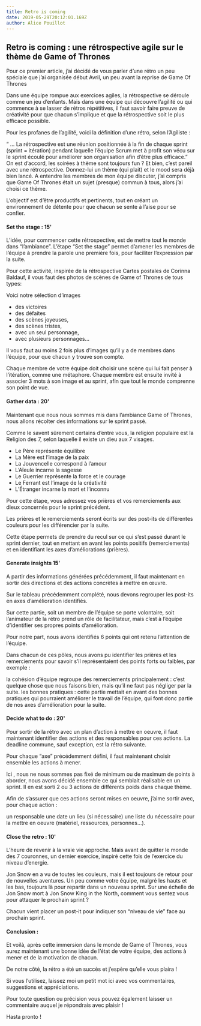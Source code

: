 ```yaml
---
title: Retro is coming
date: 2019-05-29T20:12:01.169Z
author: Alice Pouillot
---
```


## Retro is coming : une rétrospective agile sur le thème de Game of Thrones

Pour ce premier article, j’ai décidé de vous parler d’une rétro un peu spéciale que j’ai organisée début Avril, un peu avant la reprise de Game Of Thrones

Dans une équipe rompue aux exercices agiles, la rétrospective se déroule comme un jeu d’enfants. Mais dans une équipe qui découvre l’agilité ou qui commence à se lasser de rétros répétitives, il faut savoir faire preuve de créativité pour que chacun s’implique et que la rétrospective soit le plus efficace possible.

Pour les profanes de l’agilité, voici la définition d’une rétro, selon l’Agiliste :

“ … La rétrospective est une réunion positionnée à la fin de chaque sprint (sprint = itération) pendant laquelle l’équipe Scrum met à profit son vécu sur le sprint écoulé pour améliorer son organisation afin d’être plus efficace.”
On est d’accord, les soirées à thème sont toujours fun ? Et bien, c’est pareil avec une rétrospective. Donnez-lui un thème (qui plait) et le mood sera déjà bien lancé. A entendre les membres de mon équipe discuter, j’ai compris que Game Of Thrones était un sujet (presque) commun à tous, alors j’ai choisi ce thème.

L’objectif est d’être productifs et pertinents, tout en créant un environnement de détente pour que chacun se sente à l’aise pour se confier.

#### Set the stage : 15'

L’idée, pour commencer cette rétrospective, est de mettre tout le monde dans “l’ambiance”. L’étape “Set the stage” permet d’amener les membres de l’équipe à prendre la parole une première fois, pour faciliter l’expression par la suite.

Pour cette activité, inspirée de la rétrospective Cartes postales de Corinna Baldauf, il vous faut des photos de scènes de Game of Thrones de tous types:


Voici notre sélection d’images
- des victoires
- des défaites
- des scènes joyeuses,
- des scènes tristes,
- avec un seul personnage,
- avec plusieurs personnages…

Il vous faut au moins 2 fois plus d’images qu’il y a de membres dans l’équipe, pour que chacun y trouve son compte.

Chaque membre de votre équipe doit choisir une scène qui lui fait penser à l’itération, comme une métaphore. Chaque membre est ensuite invité à associer 3 mots à son image et au sprint, afin que tout le monde comprenne son point de vue.

#### Gather data : 20'

Maintenant que nous nous sommes mis dans l’ambiance Game of Thrones, nous allons récolter des informations sur le sprint passé.

Comme le savent sûrement certains d’entre vous, la religion populaire est la Religion des 7, selon laquelle il existe un dieu aux 7 visages.


- Le Père représente équilibre
- La Mère est l’image de la paix
- La Jouvencelle correspond à l’amour
- L’Aïeule incarne la sagesse
- Le Guerrier représente la force et le courage
- Le Ferrant est l’image de la créativité
- L’Étranger incarne la mort et l’inconnu

Pour cette étape, vous adressez vos prières et vos remerciements aux dieux concernés pour le sprint précédent.

Les prières et le remerciements seront écrits sur des post-its de différentes couleurs pour les différencier par la suite.

Cette étape permets de prendre du recul sur ce qui s’est passé durant le sprint dernier, tout en mettant en avant les points positifs (remerciements) et en identifiant les axes d’améliorations (prières).

#### Generate insights 15'

A partir des informations générées précédemment, il faut maintenant en sortir des directions et des actions concrètes à mettre en œuvre.

Sur le tableau précédemment complété, nous devons regrouper les post-its en axes d’amélioration identifiés.

Sur cette partie, soit un membre de l’équipe se porte volontaire, soit l’animateur de la rétro prend un rôle de facilitateur, mais c’est à l’équipe d’identifier ses propres points d’amélioration.

Pour notre part, nous avons identifiés 6 points qui ont retenu l’attention de l’équipe.

Dans chacun de ces pôles, nous avons pu identifier les prières et les remerciements pour savoir s’il représentaient des points forts ou faibles, par exemple :

la cohésion d’équipe regroupe des remerciements principalement : c’est quelque chose que nous faisons bien, mais qu’il ne faut pas négliger par la suite.
les bonnes pratiques : cette partie mettait en avant des bonnes pratiques qui pourraient améliorer le travail de l’équipe, qui font donc partie de nos axes d’amélioration pour la suite.


#### Decide what to do : 20'

Pour sortir de la rétro avec un plan d’action à mettre en oeuvre, il faut maintenant identifier des actions et des responsables pour ces actions. La deadline commune, sauf exception, est la rétro suivante.

Pour chaque “axe” précédemment défini, il faut maintenant choisir ensemble les actions à mener.

Ici , nous ne nous sommes pas fixé de minimum ou de maximum de points à aborder, nous avons décidé ensemble ce qui semblait réalisable en un sprint. Il en est sorti 2 ou 3 actions de différents poids dans chaque thème.

Afin de s’assurer que ces actions seront mises en oeuvre, j’aime sortir avec, pour chaque action :

un responsable
une date
un lieu (si nécessaire)
une liste du nécessaire pour la mettre en oeuvre (matériel, ressources, personnes…).



#### Close the retro : 10'

L’heure de revenir à la vraie vie approche. Mais avant de quitter le monde des 7 couronnes, un dernier exercice, inspiré cette fois de l’exercice du niveau d’energie.

Jon Snow en a vu de toutes les couleurs, mais il est toujours de retour pour de nouvelles aventures. Un peu comme votre équipe, malgré les hauts et les bas, toujours là pour repartir dans un nouveau sprint. Sur une échelle de Jon Snow mort à Jon Snow King in the North, comment vous sentez vous pour attaquer le prochain sprint ?

Chacun vient placer un post-it pour indiquer son “niveau de vie” face au prochain sprint.

#### Conclusion :

Et voilà, après cette immersion dans le monde de Game of Thrones, vous aurez maintenant une bonne idée de l’état de votre équipe, des actions à mener et de la motivation de chacun.

De notre côté, la rétro a été un succès et j’espère qu’elle vous plaira !

Si vous l’utilisez, laissez moi un petit mot ici avec vos commentaires, suggestions et appréciations.

Pour toute question ou précision vous pouvez également laisser un commentaire auquel je répondrais avec plaisir !

Hasta pronto !